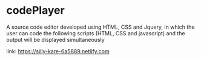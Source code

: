 # codePlayer
A source code editor developed using HTML, CSS and Jquery, in which the user can code the following scripts (HTML, CSS and javascript) and the output will be displayed simultaneously

link: https://silly-kare-6a5889.netlify.com

